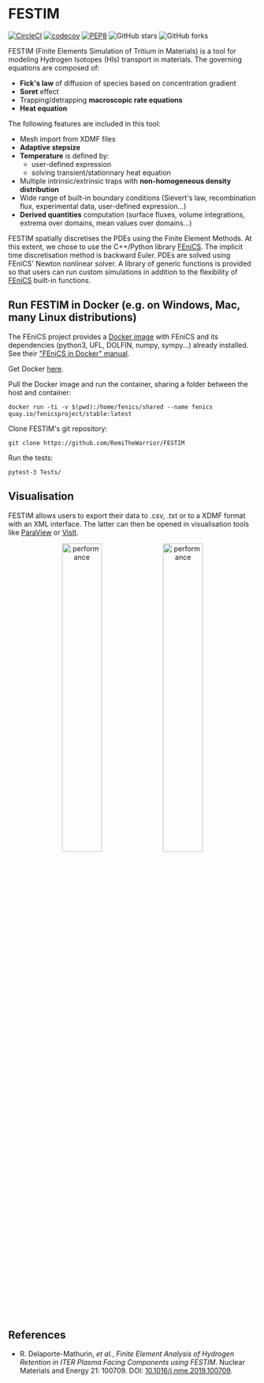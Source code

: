 # FESTIM

[![CircleCI](https://circleci.com/gh/RemiTheWarrior/FESTIM.svg?style=svg&circle-token=<ecc5a4a8c75955af6c238d255465bc04dfaaaf8e>)](https://circleci.com/gh/RemiTheWarrior/FESTIM)
[![codecov](https://img.shields.io/codecov/c/github/RemiTheWarrior/FESTIM.svg?style=flat-square)](https://codecov.io/gh/RemiTheWarrior/FESTIM)
[![PEP8](https://img.shields.io/badge/code%20style-pep8-violet.svg)](https://www.python.org/dev/peps/pep-0008/)
![GitHub stars](https://img.shields.io/github/stars/RemiTheWarrior/FESTIM.svg?logo=github&label=Stars&logoColor=white)
![GitHub forks](https://img.shields.io/github/forks/RemiTheWarrior/FESTIM.svg?logo=github&label=Forks&logoColor=white)

FESTIM (Finite Elements Simulation of Tritium in Materials) is a tool for modeling Hydrogen Isotopes (HIs) transport in materials. 
The governing equations are composed of:
- **Fick's law** of diffusion of species based on concentration gradient
- **Soret** effect
- Trapping/detrapping **macroscopic rate equations**
- **Heat equation**


The following features are included in this tool:
- Mesh import from XDMF files
- **Adaptive stepsize**
- **Temperature** is defined by:
    - user-defined expression
    - solving transient/stationnary heat equation
- Multiple intrinsic/extrinsic traps with **non-homogeneous density distribution**
- Wide range of built-in boundary conditions (Sievert's law, recombination flux, experimental data, user-defined expression...)
- **Derived quantities** computation (surface fluxes, volume integrations, extrema over domains, mean values over domains...)

FESTIM spatially discretises the PDEs using the Finite Element Methods. At this extent, we chose to use the C++/Python library [FEniCS](https://fenicsproject.org). 
The implicit time discretisation method is backward Euler.
PDEs are solved using FEniCS' Newton nonlinear solver. A library of generic functions is provided so that users can run custom simulations in addition to the flexibility of [FEniCS](https://fenicsproject.org) built-in functions.

## Run FESTIM in Docker (e.g. on Windows, Mac, many Linux distributions)
The FEniCS project provides a [Docker image](https://hub.docker.com/r/fenicsproject/stable/) with FEniCS and its dependencies (python3, UFL, DOLFIN, numpy, sympy...)  already installed. See their ["FEniCS in Docker" manual](https://fenics.readthedocs.io/projects/containers/en/latest/).

Get Docker [here](https://www.docker.com/community-edition).

Pull the Docker image and run the container, sharing a folder between the host and container:

    docker run -ti -v $(pwd):/home/fenics/shared --name fenics quay.io/fenicsproject/stable:latest

Clone FESTIM's git repository:

    git clone https://github.com/RemiTheWarrior/FESTIM
    
Run the tests:

    pytest-3 Tests/
## Visualisation
FESTIM allows users to export their data to .csv, .txt or to a XDMF format with an XML interface. The latter can then be opened in visualisation tools like [ParaView](https://www.paraview.org/) or [VisIt](https://wci.llnl.gov/simulation/computer-codes/visit/).
<p align="center">
  <img alt="performance" src="https://user-images.githubusercontent.com/40028739/69346147-9abb6980-0c72-11ea-80e7-9c0a76659268.png" width="40%"> <img alt="performance" src="https://user-images.githubusercontent.com/40028739/69346752-9d6a8e80-0c73-11ea-96c1-27b6104eb9ff.png" width="40%">
</p>

## References
- R. Delaporte-Mathurin, _et al._, _Finite Element Analysis of Hydrogen Retention in ITER Plasma Facing Components using FESTIM_. Nuclear Materials and Energy 21: 100709. DOI: [10.1016/j.nme.2019.100709](https://doi.org/10.1016/j.nme.2019.100709).

